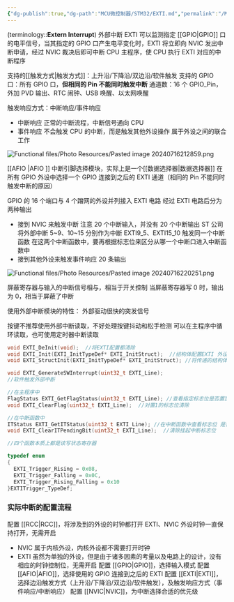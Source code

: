 ```yaml
---
{"dg-publish":true,"dg-path":"MCU微控制器/STM32/EXTI.md","permalink":"/MCU微控制器/STM32/EXTI/","dgPassFrontmatter":true,"noteIcon":"","created":"2025-08-02T10:36:26.365+08:00","updated":"2025-08-03T10:59:25.107+08:00"}
---
```


(terminology::**Extern Interrupt**)   外部中断
EXTI 可以监测指定 [[GPIO\|GPIO]] 口的电平信号，当其指定的 GPIO 口产生电平变化时，EXTI 将立即向 NVIC 发出中断申请，经过 NVIC 裁决后即可中断 CPU 主程序，使 CPU 执行 EXTI 对应的中断程序

支持的[[触发方式\|触发方式]]：上升沿/下降沿/双边沿/软件触发
支持的 GPIO 口：所有 GPIO 口，**但相同的 Pin 不能同时触发中断**
通道数：16 个 GPIO_Pin，外加 PVD 输出、RTC 闹钟、USB 唤醒、以太网唤醒

触发响应方式：中断响应/事件响应
- 中断响应
	正常的中断流程，中断信号通向 CPU
- 事件响应
	不会触发 CPU 的中断，而是触发其他外设操作
	属于外设之间的联合工作

![Functional files/Photo Resources/Pasted image 20240716212859.png](/img/user/Functional%20files/Photo%20Resources/Pasted%20image%2020240716212859.png)


[[AFIO \|AFIO ]] 中断引脚选择模块，实际上是一个[[数据选择器\|数据选择器]]
在所有 GPIO 外设中选择一个 GPIO 连接到之后的 EXTI 通道（相同的 Pin 不能同时触发中断的原因）

GPIO 的 16 个端口与 4 个蹭网的外设并列接入 EXTI 电路
经过 EXTI 电路后分为两种输出
- 接到 NVIC 来触发中断
	注意 20 个中断输入，并没有 20 个中断输出
	ST 公司将外部中断 5~9、10~15 分别作为中断
	EXTI9_5、EXTI15_10 触发同一个中断函数
	在这两个中断函数中，要再根据标志位来区分从哪一个中断口进入中断函数中
- 接到其他外设来触发事件响应
	20 条输出


![Functional files/Photo Resources/Pasted image 20240716220251.png](/img/user/Functional%20files/Photo%20Resources/Pasted%20image%2020240716220251.png)


屏蔽寄存器与输入的中断信号相与，相当于开关控制
当屏蔽寄存器写 0 时，输出为 0，相当于屏蔽了中断

使用外部中断模块的特性：
外部驱动很快的突发信号

按键不推荐使用外部中断读取，不好处理按键抖动和松手检测
可以在主程序中循环读取，也可使用定时器中断读取

```C
void EXTI_DeInit(void);  //将EXTI配置都清除
void EXTI_Init(EXTI_InitTypeDef* EXTI_InitStruct);  //结构体配置EXTI 外设
void EXTI_StructInit(EXTI_InitTypeDef* EXTI_InitStruct); //将传递的结构体变量赋默认的值

void EXTI_GenerateSWInterrupt(uint32_t EXTI_Line);
//软件触发外部中断

//在主程序中
FlagStatus EXTI_GetFlagStatus(uint32_t EXTI_Line); //查看指定标志位是否置1
void EXTI_ClearFlag(uint32_t EXTI_Line);  //对置1的标志位清除

//在中断函数中
ITStatus EXTI_GetITStatus(uint32_t EXTI_Line); //在中断函数中查看标志位 是否置1
void EXTI_ClearITPendingBit(uint32_t EXTI_Line);  //清除挂起中断标志位

//四个函数本质上都是读写状态寄存器
```

```C
typedef enum
{
  EXTI_Trigger_Rising = 0x08,
  EXTI_Trigger_Falling = 0x0C,  
  EXTI_Trigger_Rising_Falling = 0x10
}EXTITrigger_TypeDef;
```

### 实际中断的配置流程

配置 [[RCC\|RCC]]，将涉及到的外设的时钟都打开
	EXTI、NVIC 外设时钟一直保持打开，无需开启
- NVIC 属于内核外设，内核外设都不需要打开时钟
- EXTI 虽然为单独的外设，但是由于诸多因素的考量以及电路上的设计，没有相应的时钟控制位，无需开启
配置 [[GPIO\|GPIO]]，选择输入模式
配置 [[AFIO\|AFIO]]，选择使用的 GPIO 连接到之后的 EXTI
配置 [[EXTI\|EXTI]]，选择边沿触发方式（上升沿/下降沿/双边沿/软件触发），及触发响应方式（事件响应/中断响应）
配置 [[NVIC\|NVIC]]，为中断选择合适的优先级


